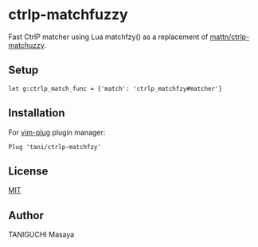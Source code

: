 # ctrlp-matchfuzzy

Fast CtrlP matcher using Lua matchfzy() as a replacement of [mattn/ctrlp-matchuzzy](https://github.com/mattn/ctrlp-matchfuzzy).

## Setup

```
let g:ctrlp_match_func = {'match': 'ctrlp_matchfzy#matcher'}
```

## Installation

For [vim-plug](https://github.com/junegunn/vim-plug) plugin manager:

```
Plug 'tani/ctrlp-matchfzy'
```

## License

[MIT](https://git.io/mit-license)

## Author

TANIGUCHI Masaya

